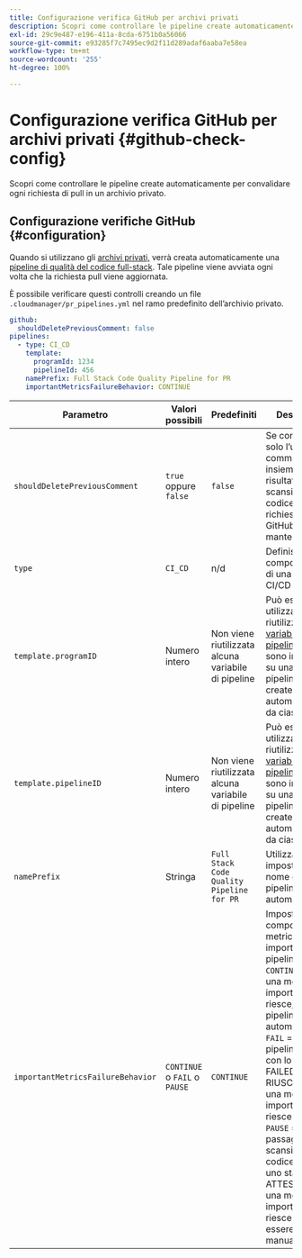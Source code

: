 ```yaml
---
title: Configurazione verifica GitHub per archivi privati
description: Scopri come controllare le pipeline create automaticamente per convalidare ogni richiesta di pull in un archivio privato.
exl-id: 29c9e487-e196-411a-8cda-6751b0a56066
source-git-commit: e93285f7c7495ec9d2f11d289adaf6aaba7e58ea
workflow-type: tm+mt
source-wordcount: '255'
ht-degree: 100%

---
```


# Configurazione verifica GitHub per archivi privati {#github-check-config}

Scopri come controllare le pipeline create automaticamente per convalidare ogni richiesta di pull in un archivio privato.

## Configurazione verifiche GitHub {#configuration}

Quando si utilizzano gli [archivi privati,](private-repositories.md#using) verrà creata automaticamente una [pipeline di qualità del codice full-stack](/help/overview/ci-cd-pipelines.md). Tale pipeline viene avviata ogni volta che la richiesta pull viene aggiornata.

È possibile verificare questi controlli creando un file `.cloudmanager/pr_pipelines.yml` nel ramo predefinito dell’archivio privato.

```yaml
github:
  shouldDeletePreviousComment: false
pipelines:
  - type: CI_CD
    template:
      programId: 1234
      pipelineId: 456
    namePrefix: Full Stack Code Quality Pipeline for PR 
    importantMetricsFailureBehavior: CONTINUE
```

| Parametro | Valori possibili | Predefiniti | Descrizione |
|---|---|---|---|
| `shouldDeletePreviousComment` | `true` oppure `false` | `false` | Se conservare solo l’ultimo commento insieme ai risultati della scansione del codice in questa richiesta pull di GitHub o mantenerli tutti |
| `type` | `CI_CD` | n/d | Definisce il comportamento di una pipeline CI/CD |
| `template.programID` | Numero intero | Non viene riutilizzata alcuna variabile di pipeline | Può essere utilizzato per riutilizzare [variabili della pipeline](/help/getting-started/build-environment.md#pipeline-variables) che sono impostate su una delle pipeline esistenti create automaticamente da ciascuna PR. |
| `template.pipelineID` | Numero intero | Non viene riutilizzata alcuna variabile di pipeline | Può essere utilizzato per riutilizzare [variabili della pipeline](/help/getting-started/build-environment.md#pipeline-variables) che sono impostate su una delle pipeline esistenti create automaticamente da ciascuna PR. |
| `namePrefix` | Stringa | `Full Stack Code Quality Pipeline for PR` | Utilizzata per impostare il nome della pipeline creata automaticamente |
| `importantMetricsFailureBehavior` | `CONTINUE` o `FAIL` o `PAUSE` | `CONTINUE` | Imposta il comportamento metrico importante della pipeline<br>`CONTINUE` = Se una metrica importante non riesce, la pipeline avanza automaticamente<br>`FAIL` = La pipeline termina con lo stato FAILED (NON RIUSCITO) se una metrica importante non riesce<br>`PAUSE` = Il passaggio di scansione del codice riceverà uno stato IN ATTESA quando una metrica importante non riesce e deve essere ripreso manualmente |
